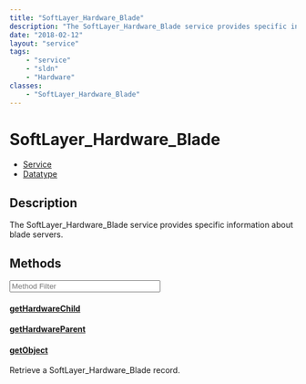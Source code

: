 ```yaml
---
title: "SoftLayer_Hardware_Blade"
description: "The SoftLayer_Hardware_Blade service provides specific information about blade servers."
date: "2018-02-12"
layout: "service"
tags:
    - "service"
    - "sldn"
    - "Hardware"
classes:
    - "SoftLayer_Hardware_Blade"
---
```

# SoftLayer_Hardware_Blade
<div id='service-datatype'>
    <ul id='sldn-reference-tabs'>
    <li id='service'> <a href='/reference/services/SoftLayer_Hardware_Blade' >Service</a></li>    <li id='datatype'> <a href='/reference/datatypes/SoftLayer_Hardware_Blade' >Datatype</a></li>
    </ul>
</div>

## Description


The SoftLayer_Hardware_Blade service provides specific information about blade servers. 



        
<div id="properties" class="content service-content">

## Methods

<div class="view-filters">
    <div class="clearfix">
        <div class="search-input-box">
            <input placeholder="Method Filter" onkeyup="titleSearch(inputId='edit-combine', divId='method-div', elementClass='method-row')" 
                type="text" id="edit-combine" value="" size="30" maxlength="128" class="form-text">
        </div>
    </div>
</div>

<div id="method-div">

<div class="method-row">

#### [getHardwareChild](/reference/services/SoftLayer_Hardware_Blade/getHardwareChild)


</div>

<div class="method-row">

#### [getHardwareParent](/reference/services/SoftLayer_Hardware_Blade/getHardwareParent)


</div>

<div class="method-row">

#### [getObject](/reference/services/SoftLayer_Hardware_Blade/getObject)
Retrieve a SoftLayer_Hardware_Blade record.

</div>
</div>

</div>

